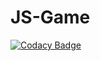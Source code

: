 # JS-Game
[![Codacy Badge](https://api.codacy.com/project/badge/Grade/78a048fd0587405281c10a69ba264d36)](https://www.codacy.com/app/Euab/JS-Game?utm_source=github.com&amp;utm_medium=referral&amp;utm_content=XYInc/JS-Game&amp;utm_campaign=Badge_Grade)
